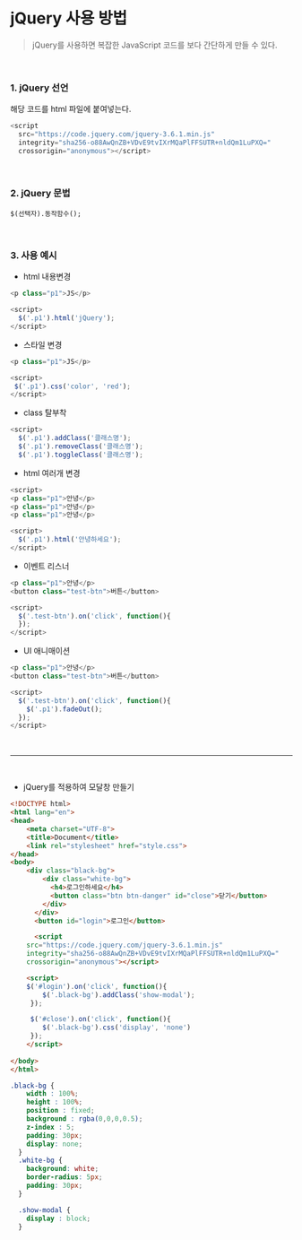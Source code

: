 # jQuery 사용 방법
>jQuery를 사용하면 복잡한 JavaScript 코드를 보다 간단하게 만들 수 있다.

<br>

### 1. jQuery 선언           
해당 코드를 html 파일에 붙여넣는다.
```js
<script
  src="https://code.jquery.com/jquery-3.6.1.min.js"
  integrity="sha256-o88AwQnZB+VDvE9tvIXrMQaPlFFSUTR+nldQm1LuPXQ="
  crossorigin="anonymous"></script>
```
<br>

### 2. jQuery 문법
```
$(선택자).동작함수();
```

<br>

### 3. 사용 예시

* html 내용변경
```js
<p class="p1">JS</p>

<script>
  $('.p1').html('jQuery'); 
</script>
```

* 스타일 변경
```js
<p class="p1">JS</p>

<script>
 $('.p1').css('color', 'red'); 
</script>
```

*  class 탈부착
```js
<script>
  $('.p1').addClass('클래스명');
  $('.p1').removeClass('클래스명');
  $('.p1').toggleClass('클래스명');
```

* html 여러개 변경
```js
<script>
<p class="p1">안녕</p>
<p class="p1">안녕</p>
<p class="p1">안녕</p>

<script>
  $('.p1').html('안녕하세요');
</script>
```

* 이벤트 리스너
```js
<p class="p1">안녕</p>
<button class="test-btn">버튼</button>

<script>
  $('.test-btn').on('click', function(){
  });
</script>
```

* UI 애니매이션

```js
<p class="p1">안녕</p>
<button class="test-btn">버튼</button>

<script>
  $('.test-btn').on('click', function(){
    $('.p1').fadeOut();
  });
</script>
```

<br>

----------------------

<br>

* jQuery를 적용하여 모달창 만들기
```html
<!DOCTYPE html>
<html lang="en">
<head>
    <meta charset="UTF-8">
    <title>Document</title>
    <link rel="stylesheet" href="style.css">
</head>
<body>
    <div class="black-bg">
        <div class="white-bg">
          <h4>로그인하세요</h4>
          <button class="btn btn-danger" id="close">닫기</button>
        </div>
      </div> 
      <button id="login">로그인</button>

      <script
    src="https://code.jquery.com/jquery-3.6.1.min.js"
    integrity="sha256-o88AwQnZB+VDvE9tvIXrMQaPlFFSUTR+nldQm1LuPXQ="
    crossorigin="anonymous"></script>

    <script>
    $('#login').on('click', function(){
        $('.black-bg').addClass('show-modal');
     });

     $('#close').on('click', function(){
        $('.black-bg').css('display', 'none')
     });
    </script>
 
</body>
</html>
```

```css
.black-bg {
    width : 100%;
    height : 100%;
    position : fixed;
    background : rgba(0,0,0,0.5);
    z-index : 5;
    padding: 30px;
    display: none;
  }
  .white-bg {
    background: white;
    border-radius: 5px;
    padding: 30px;
  } 

  .show-modal {
    display : block;
  }
  
  ```